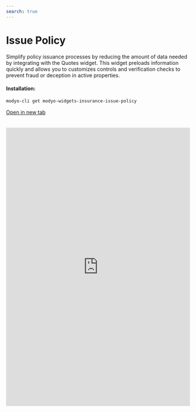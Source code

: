```yaml
---
search: true
---
```


# Issue Policy

Simplify policy issuance processes by reducing the amount of data needed by integrating with the Quotes widget. This widget preloads information quickly and allows you to customizes controls and verification checks to prevent fraud or deception in active properties.

#### Installation:

```bash
modyo-cli get modyo-widgets-insurance-issue-policy
```

[Open in new tab](https://widgets.modyo.com/insurance/broker/issue-policy)

<iframe id="widgetFrame" src="https://widgets.modyo.com/insurance/broker/issue-policy" width="100%" frameBorder="0" style="min-height:762px;overflow:auto;margin-top:20px;"/>

| Feature      | Description                                                                                                                                                                                                             |
|--------------------|-------------------------------------------------------------------------------------------------------------------------------------------------------------------------------------------------------------------------|
| Save           | Brokers don't always have all the data at hand. This option helps generate draft policies without losing the current policy issuance process.                                                                   |
| Effective Dates | Allow your intermediaries to select only the effective date or type of Co-Ownership to be insured. Save time filling data by integrating these steps with the information collected in the quoter. |
| Overview            | Presents a summary of the quote before generating it to validate hedges, deductibles and offers the option to display the premium increase percentages selected in the quote.                       |
